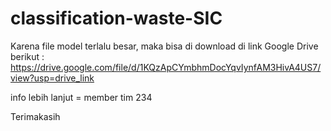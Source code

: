 # classification-waste-SIC

Karena file model terlalu besar, maka bisa di download di link Google Drive berikut : https://drive.google.com/file/d/1KQzApCYmbhmDocYqvIynfAM3HivA4US7/view?usp=drive_link

info lebih lanjut = member tim 234

Terimakasih
